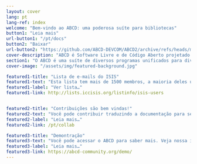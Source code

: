 ```yaml
---
layout: cover
lang: pt
lang-ref: index
welcome: "Bem-vindo ao ABCD: uma poderosa suíte para bibliotecas"
button1: "Leia mais"
url-button1: "/pt/docs"
button2: "Baixar"
url-button2: "https://github.com/ABCD-DEVCOM/ABCD2/archive/refs/heads/master.zip"
cover-description: "ABCD é Software Livre e de Código Aberto projetado para apoiar comunidades de conhecimento.</br>O software tem como alvo bibliotecas de universidades e institutos de pesquisa, bem como bibliotecas públicas menores, centros de documentação, arquivos e museus."
section1: "O ABCD é uma suíte de diversos programas unificados para diversos fins.<br>A tecnologia ABCD pode ser resumida da seguinte forma: totalmente baseada na web, baseada em ISIS, usando PHP, IsisScript, JavaScript, multiplataforma e multilíngue."
cover-image: "/assets/img/featured-background.jpg"

featured1-title: "Lista de e-mails do ISIS"
featured1-text: "Esta lista tem mais de 1500 membros, a maioria deles usuários de uma das muitas variedades de CDS/ISIS. Você pode fazer perguntas de natureza bastante geral, mas também perguntas específicas sobre o ABCD. Possivelmente você obterá a resposta em algum idioma."
featured1-label: "Ver lista…"
featured1-link: http://lists.iccisis.org/listinfo/isis-users


featured2-title: "Contribuições são bem vindas!"
featured2-text: "Você pode contribuir traduzindo a documentação para seu idioma, ajudando a testar o sistema, sugerindo mudanças no código. Basta criar uma conta no Github."
featured2-label: "Leia mais…"
featured2-link: /pt/collab

featured3-title: "Demontração"
featured3-text: "Você pode acessar o ABCD para saber mais. Veja nossa instalação de demonstração. Muitas das características não estão ativas porque esta instalação passa por atualizações frequentes, mas para obter uma visão geral do sistema é bastante útil"
featured3-label: "Leia mais…"
featured3-link: https://abcd-community.org/demo/
---
```




